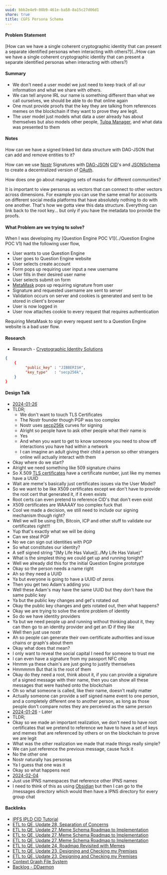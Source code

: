 ```yaml
---
uuid: bbb2e4e9-08b9-461e-ba58-8a15c27d06d1
share: true
title: CGFS Persona Schema
---
```

#### Problem Statement

[How can we have a single coherent cryptographic identity that can present a separate identified personas when interacting with others?](../How can we have a single coherent cryptographic identity that can present a separate identified personas when interacting with others?)
#### Summary

* We don't need a user model we just need to keep track of all our information and what we share with others.
* We can tell anyone IRL our name is something different than what we call ourselves, we should be able to do that online again
* One must provide proofs that the key they are talking from references memes on the blockchain if they want to prove they are legit.
* The user model just models what data a user already has about themselves but also models other people, [Tulpa Manager](../e851f5ad-51f5-4c68-b844-88e27c5d07f6), and what data was presented to them

#### Notes

How can we have a signed linked list data structure with DAG-JSON that can add and remove entities to it?


How can we use [Nostr](../78abfe73-37cb-4f3b-9e08-faad85669fb7) Signatures with [DAG-JSON](../542cf224-0a5f-4c62-b4f8-41521da2dd50) [CID](../87e4fb9d-e5a8-4657-a7ba-f0962d1d075a)'s and [JSONSchema](../ae47732c-10e8-4d3b-b365-9c3902febdfa) to create a decentralized version of [OAuth](../840bb155-6d8b-4e85-8740-c7b250fc7d65).

How does one go about managing sets of masks for different communities?

It is important to view personas as vectors that can connect to other vectors across dimensions. For example you can use the same email for accounts on different social media platforms that have absolutely nothing to do with one another. That's how we gotta view this data structure. Everything can link back to the root key... but only if you have the metadata too provide the proofs.

#### What Problem are we trying to solve?

When I was developing my [Question Engine POC V1](../Question Engine POC V1) had the following user flow,

* User wants to use Question Engine
* User goes to Question Engine website
* User selects create account
* Form pops up requiring user input a new username
* User fills in their desired user name
* User selects submit on form
* [MetaMask](../037fca47-315e-46e3-a9f0-fc5dbc3ca4ef) pops up requiring signature from user
* Signature and requested username are sent to server
* Validation occurs on server and cookies is generated and sent to be stored in client's browser
* User is now logged in
* User now attaches cookie to every request that requires authentication

Requiring MetaMask to sign every request sent to a Question Engine website is a bad user flow.

#### Research

* Research - [Cryptographic Identity Solutions](../f5eee849-3ed2-4fb6-a006-522bdcb233fe)

``` JSON
{
	{
		 "public_key" : "JIBBERISH",
		 "key_type"   : "secp256k",
	}
}

```

#### Design Talk

* [2024-01-26](../2024-01-26)
* TLDR;
	* We don't want to touch TLS Certificates
	* The Nostr founder though PGP was too complex
	* Nostr uses [secp256k](../44797aa4-1dba-4a8d-a950-e54d3cf8f2e3) curves for signing
	* Alright so people have to ask other people what their name is
	* Yes
	* And when you want to get to know someone you need to show off interactions you have had within a network
	* I can imagine an adult giving their child a person so other strangers online will actually interact with them
* Okay where do we start?
* Alright we need something like 509 signature chains
* So X.509 [TLS certificates](../d92b98f2-54c8-4243-8a3c-8962c04a712f) have a certificate number, just like my memes have a UUID
* Wait are meme's basically just certificates issues via the User Model?
* So we want to be like X509 certificates except we don't have to provide the root cert that generated it, if it even exists
* Root certs can even pretend to reference CID's that don't even exist
* X509 certificates are WAAAAY too complex fuck that
* Cool we made a decision, we still need to include our signing mechanism though right?
* Well we will be using Eth, Bitcoin, ICP and other stuff to validate our certificates right!!!
* Yup that's exactly what we will be doing
* Can we steal PGP
* No we can sign out identities with PGP
* So what constitutes our identity?
* A self signed string "[My Life Has Value](../My Life Has Value)"
* What is the simplest thing we could get up and running tonight?
* Well we already did this for the initial Question Engine prototype
* Okay so the person needs a name right
* Ah so they need a UUID 
* Ya but everyone is going to have a UUID of zeros
* Then you get two Adam's adding you
* Well these Adam's may have the same UUID but they don't have the same public key
* Ya but the public key changes and get's rotated out
* Okay the public key changes and gets rotated out, then what happens?
* Okay we are trying to solve the entire problem of identity
* So do we have identity providers
* Ya but we need people up and running without thinking about it, they can then go to an identity provider and get an ID if they like
* Well then just use nostr
* Ah so people can generate their own certificate authorities and issue chains or graph's about them
* Okay what does that mean?
* I only want to reveal the social capital I need for someone to trust me
* I can even have a signature from my passport NFC chip
* Hmmm ya these chain's are just going to justify themselves
* Hmmmmm But that is the root of them
* Okay do they need a root, think about it, if you can provide a signature of a signed message with their name, then you can show all these messages that were hashed onto the blockchain
* Oh so what someone is called, like their name, doesn't really matter
* Actually someone can provide a self signed name event to one person, and a completely different one to another person, as long as those people don't compare notes they are perceived as the same person
* [2024-01-26](../2024-01-26) - Later
* TLDR;
* Okay so we made an important realization, we don't need to have root certificates that we pretend to reference we have to have a set of keys and memes that are referenced by others or on the blockchain to prove we are legit
* What was the other realization we made that made things really simple?
* We can just reference the previous message, cause fuck it
* No the other one
* Nostr naturally has personas
* Ya I guess that one was it
* Okay so what happens next
* [2024-02-04](../2024-02-04)
* Just use IPNS namespaces that reference other IPNS names
* I need to think of this as using [Obsidian](../f76a085e-f2c8-43bd-a852-47760f01e401) but then I can go to the /messages directory which would then have a IPNS directory for every group chat

#### Backlinks

* [IPFS IPLD CID Tutorial](/100d6889-e83d-4967-bec2-7e9424d8cd24)
* [ETL to QE, Update 28, Separation of Concerns](/1c28c038-689a-4083-a472-3bdab8489c4f)
* [ETL to QE, Update 27, Meme Schema Roadmap to Implementation](/f0940244-8feb-4c30-99b6-d64f155c0d10)
* [ETL to QE, Update 27, Meme Schema Roadmap to Implementation](/f0940244-8feb-4c30-99b6-d64f155c0d10)
* [ETL to QE, Update 27, Meme Schema Roadmap to Implementation](/f0940244-8feb-4c30-99b6-d64f155c0d10)
* [ETL to QE, Update 24, Roadmap Revisited with Memes](/89c90b4a-2065-4b58-93eb-107794ed8671)
* [ETL to QE, Update 23, Designing and Checking my Premises](/2bd9365f-daba-418c-bbe8-3aed2804909d)
* [ETL to QE, Update 23, Designing and Checking my Premises](/2bd9365f-daba-418c-bbe8-3aed2804909d)
* [Context Graph File System](/54d596b2-12c5-485f-a2c9-e816e112e349)
* [Backlog - DDaemon](/b9cd3e8b-1727-4a22-9332-90b42b5a7ffb)